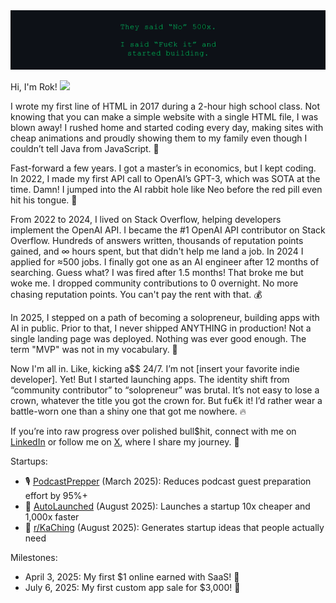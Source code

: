 <img src="./banner.png" />

Hi, I'm Rok! <img src="./wave.gif" width="20" />

I wrote my first line of HTML in 2017 during a 2-hour high school class. Not knowing that you can make a simple website with a single HTML file, I was blown away! I rushed home and started coding every day, making sites with cheap animations and proudly showing them to my family even though I couldn’t tell Java from JavaScript. 👀

Fast-forward a few years. I got a master’s in economics, but I kept coding. In 2022, I made my first API call to OpenAI’s GPT-3, which was SOTA at the time. Damn! I jumped into the AI rabbit hole like Neo before the red pill even hit his tongue. 💊

From 2022 to 2024, I lived on Stack Overflow, helping developers implement the OpenAI API. I became the #1 OpenAI API contributor on Stack Overflow. Hundreds of answers written, thousands of reputation points gained, and ∞ hours spent, but that didn't help me land a job. In 2024 I applied for ≈500 jobs. I finally got one as an AI engineer after 12 months of searching. Guess what? I was fired after 1.5 months! That broke me but woke me. I dropped community contributions to 0 overnight. No more chasing reputation points. You can't pay the rent with that. 💰

In 2025, I stepped on a path of becoming a solopreneur, building apps with AI in public. Prior to that, I never shipped ANYTHING in production! Not a single landing page was deployed. Nothing was ever good enough. The term "MVP" was not in my vocabulary. 😬

Now I'm all in. Like, kicking a$$ 24/7. I’m not [insert your favorite indie developer]. Yet! But I started launching apps. The identity shift from “community contributor” to “solopreneur” was brutal. It’s not easy to lose a crown, whatever the title you got the crown for. But fu€k it! I’d rather wear a battle-worn one than a shiny one that got me nowhere. 🔥

If you’re into raw progress over polished bull$hit, connect with me on [LinkedIn](https://www.linkedin.com/in/rokbenko) or follow me on [X](https://www.x.com/intent/follow?screen_name=rokbenko), where I share my journey. 🚀

Startups:

- 🎙️ [PodcastPrepper](https://www.podcast-prepper.com/) (March 2025): Reduces podcast guest preparation effort by 95%+
- 🚀 [AutoLaunched](https://www.autolaunched.com/) (August 2025): Launches a startup 10x cheaper and 1,000x faster
- 🤑 [r/KaChing](https://www.rkaching.com/) (August 2025): Generates startup ideas that people actually need

Milestones:

- April 3, 2025: My first $1 online earned with SaaS! 🎉
- July 6, 2025: My first custom app sale for $3,000! 🎉
